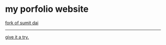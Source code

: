 # my porfolio website

[fork of sumit dai](github.com/sumit-poudel) <hr>

[give it a try.](https://prasamsha-baral.com.np)
